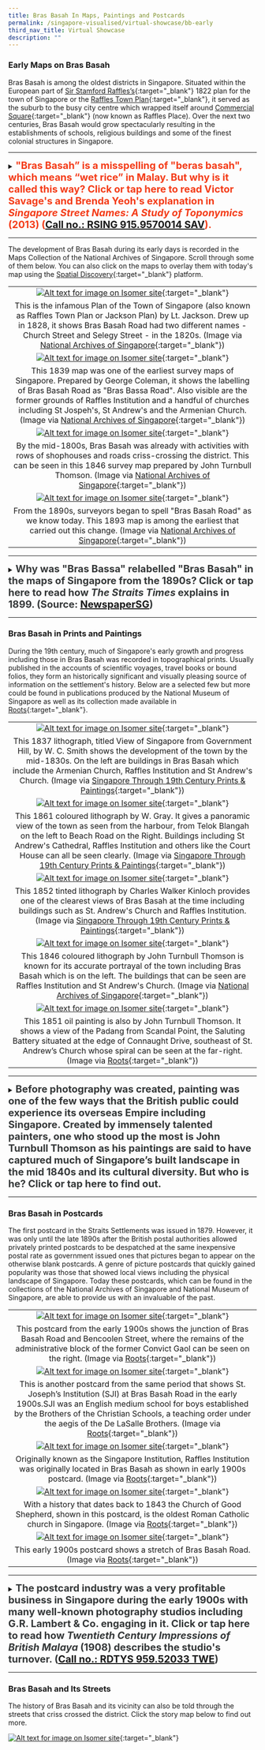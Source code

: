 ```yaml
---
title: Bras Basah In Maps, Paintings and Postcards
permalink: /singapore-visualised/virtual-showcase/bb-early
third_nav_title: Virtual Showcase
description: ""
---
```

### **Early Maps on Bras Basah**

Bras Basah is among the oldest districts in Singapore. Situated within the European part of [Sir Stamford Raffles’s](http://eresources.nlb.gov.sg/infopedia/articles/SIP_715_2004-12-15.html){:target="_blank"} 1822 plan for the town of Singapore or the [Raffles Town Plan](https://eresources.nlb.gov.sg/infopedia/articles/SIP_658_2005-01-07.html){:target="_blank"}, it served as the suburb to the busy city centre which wrapped itself around [Commercial Square](https://eresources.nlb.gov.sg/infopedia/articles/SIP_864_2004-12-30.html){:target="_blank"} (now known as Raffles Place). Over the next two centuries, Bras Basah would grow spectacularly resulting in the establishments of schools, religious buildings and some of the finest colonial structures in Singapore.

_______

<details>
<summary><span style="font-weight: 700; font-size: 20px; font-style: normal; color:#f43c18">"Bras Basah” is a misspelling of "beras basah", which means “wet rice” in Malay. But why is it called this way? Click or tap here to read Victor Savage's and Brenda Yeoh's explanation in <span style="font-style: italic;">Singapore Street Names: A Study of Toponymics</span> (2013) (<a href="https://eservice.nlb.gov.sg/item_holding.aspx?bid=200123850" target="_blank">Call no.: RSING 915.9570014 SAV</a>).</span></summary>
<br>	
<span style="font-weight: 400; font-size: 20px; font-style: normal; color:#eb7044">"The road was so-called because in the early days, wet rice was laid to dry here on the banks of the "fresh water stream" (now the Stamford Canal). Another version is that before the area before Bras Basah Road and Stamford was filled in, cargoes of rice were brought by boats into the lagoon and spread to dry on the road. One one occasion, high tides wet the rice."</span>
	
</details>


_____

The development of Bras Basah during its early days is recorded in the Maps Collection of the National Archives of Singapore. Scroll through some of them below. You can also click on the maps to overlay them with today's map using the [Spatial Discovery](https://search.nlb.gov.sg/spatialdiscovery/){:target="_blank"} platform.

| | 
|:--------:| 
| [![Alt text for image on Isomer site](/images/sample-bb-map-1828.png)](https://go.gov.sg/0vr7f4){:target="_blank"}|
|This is the infamous Plan of the Town of Singapore (also known as Raffles Town Plan or Jackson Plan) by Lt. Jackson. Drew up in 1828, it shows Bras Basah Road had two different names - Church Street and Selegy Street - in the 1820s. (Image via [National Archives of Singapore](https://www.nas.gov.sg/archivesonline/maps_building_plans/record-details/f9926418-115c-11e3-83d5-0050568939ad){:target="_blank"}) |
| [![Alt text for image on Isomer site](/images/sample-bb-map-1830.png)](https://go.gov.sg/d1jp3n){:target="_blank"}|
|This 1839 map was one of the earliest survey maps of Singapore. Prepared by George Coleman, it shows the labelling of Bras Basah Road as "Bras Bassa Road". Also visible are the former grounds of Raffles Institution and a handful of churches including St Jospeh's, St Andrew's and the Armenian Church. (Image via [National Archives of Singapore](https://www.nas.gov.sg/archivesonline/maps_building_plans/record-details/fb0ace86-115c-11e3-83d5-0050568939ad){:target="_blank"})|
| [![Alt text for image on Isomer site](/images/sample-bb-map-1846.png)](https://go.gov.sg/q643sq){:target="_blank"}|
| By the mid-1800s, Bras Basah was already with activities with rows of shophouses and roads criss-crossing the district. This can be seen in this 1846 survey map prepared by John Turnbull Thomson. (Image via [National Archives of Singapore](https://www.nas.gov.sg/archivesonline/maps_building_plans/record-details/fa3f6192-115c-11e3-83d5-0050568939ad){:target="_blank"})|
| [![Alt text for image on Isomer site](/images/sample-bb-map-1893.png)](https://go.gov.sg/kv4krf){:target="_blank"}|
| From the 1890s, surveyors began to spell "Bras Basah Road" as we know today. This 1893 map is among the earliest that carried out this change. (Image via [National Archives of Singapore](https://www.nas.gov.sg/archivesonline/maps_building_plans/record-details/c912530c-66c8-11e3-bb37-0050568939ad){:target="_blank"})|

_____

<details>
<summary><span style="font-weight: 700; font-size: 20px; font-style: normal; color:#353839">Why was "Bras Bassa" relabelled "Bras Basah" in the maps of Singapore from the 1890s? Click or tap here to read how <span style="font-style: italic;">The Straits Times</span> explains in 1899. (Source: <a href="http://eresources.nlb.gov.sg/newspapers/Digitised/Article/singfreepresswk18990601-1.2.51" target="_blank">NewspaperSG</a>) </span></summary>
<br>
<span style="font-weight: 400; font-size: 20px; font-style: normal; color:#778899">"The new enamelled street signs being put up by the Municipality are blue on white, instead of the old white on blue...The spelling seems to have received some attention, the "Bras Bassa Road" becomes "Bras Basah Road". The latter gives some indication of the meaning of the name and send thoughts back to the padi fields that at one time occupied the valley stretching from Fort Canning eastward."</span>
	
</details>

_____


### **Bras Basah in Prints and Paintings**

During the 19th century, much of Singapore's early growth and progress including those in Bras Basah was recorded in topographical prints. Usually published in the accounts of scientific voyages, travel books or bound folios, they form an historically significant and visually pleasing source of information on the settlement's history. Below are a selected few but more could be found in publications produced by the National Museum of Singapore as well as its collection made available in [Roots](https://www.roots.gov.sg/){:target="_blank"}.

| | 
|:--------:| 
| [![Alt text for image on Isomer site](/images/painting-1.jpg)](https://eservice.nlb.gov.sg/item_holding.aspx?bid=13313091){:target="_blank"}|
| This 1837 lithograph, titled View of Singapore from Government Hill, by W. C. Smith shows the development of the town by the mid-1830s. On the left are buildings in Bras Basah which include the Armenian Church, Raffles Institution and St Andrew's Church. (Image via [Singapore Through 19th Century Prints & Paintings](https://eservice.nlb.gov.sg/item_holding.aspx?bid=13313091){:target="_blank"}) |
| [![Alt text for image on Isomer site](/images/painting-3.jpg)](https://eservice.nlb.gov.sg/item_holding.aspx?bid=13313091){:target="_blank"}|
|This 1861 coloured lithograph by W. Gray. It gives a panoramic view of the town as seen from the harbour, from Telok Blangah on the left to Beach Road on the Right. Buildings including St Andrew's Cathedral, Raffles Institution and others like the Court House can all be seen clearly. (Image via [Singapore Through 19th Century Prints & Paintings](https://eservice.nlb.gov.sg/item_holding.aspx?bid=13313091){:target="_blank"}) |
|[![Alt text for image on Isomer site](/images/painting-4.jpg)](https://eservice.nlb.gov.sg/item_holding.aspx?bid=13313091){:target="_blank"}|
|This 1852 tinted lithograph by Charles Walker Kinloch provides one of the clearest views of Bras Basah at the time including buildings such as St. Andrew's Church and Raffles Institution. (Image via [Singapore Through 19th Century Prints & Paintings](https://eservice.nlb.gov.sg/item_holding.aspx?bid=13313091){:target="_blank"}) |
| [![Alt text for image on Isomer site](/images/painting-2.jpg)](https://www.nas.gov.sg/archivesonline/photographs/record-details/d4f65b2e-1161-11e3-83d5-0050568939ad){:target="_blank"}|
|This 1846 coloured lithograph by John Turnbull Thomson is known for its accurate portrayal of the town including Bras Basah which is on the left. The buildings that can be seen are Raffles Institution and St Andrew's Church. (Image via [National Archives of Singapore](https://www.nas.gov.sg/archivesonline/photographs/record-details/d4f65b2e-1161-11e3-83d5-0050568939ad){:target="_blank"}) |
|[![Alt text for image on Isomer site](/images/painting-5.jpg)](https://www.roots.gov.sg/Collection-Landing/listing/1052004){:target="_blank"}|
|This 1851 oil painting is also by John Turnbull Thomson. It shows a view of the Padang from Scandal Point, the Saluting Battery situated at the edge of Connaught Drive, southeast of St. Andrew’s Church whose spiral can be seen at the far-right. (Image via [Roots](https://www.roots.gov.sg/Collection-Landing/listing/1052004){:target="_blank"})  |

_____

<details>
<summary><span style="font-weight: 700; font-size: 20px; font-style: normal; color:#353839">Before photography was created, painting was one of the few ways that the British public could experience its overseas Empire including Singapore. Created by immensely talented painters, one who stood up the most is John Turnbull Thomson as his paintings are said to have captured much of Singapore’s built landscape in the mid 1840s and its cultural diversity. But who is he? Click or tap here to find out.</span></summary>
<br>
<span style="font-weight: 400; font-size: 20px; font-style: normal; color:#778899">John Turnbull Thomson was the Government Surveyor of the Straits Settlements from 1841 to 1853. He made a number of important contributions during his 12 years in Singapore, including the creation of maps of early Singapore, as well as the design and construction of several buildings and other public infrastructure on the island. A self-taught artist and prolific writer, Thomson’s collection of paintings, books and articles now serve as invaluable records of the architecture and life of early Singapore.</span>
	
</details>

_____

### **Bras Basah in Postcards**

The first postcard in the Straits Settlements was issued in 1879. However, it was only until the late 1890s after the British postal authorities allowed privately printed postcards to be despatched at the same inexpensive postal rate as government issued ones that pictures began to appear on the otherwise blank postcards. A genre of picture postcards that quickly gained popularity was those that showed local views including the physical landscape of Singapore. Today these postcards, which can be found in the collections of the National Archives of Singapore and National Museum of Singapore, are able to provide us with an invaluable of the past.

|  | 
|:--------:| 
| [![Alt text for image on Isomer site](/images/postcard-1.jpg)](https://www.roots.gov.sg/Collection-Landing/listing/1073598){:target="_blank"}|
|This postcard from the early 1900s shows the junction of Bras Basah Road and Bencoolen Street, where the remains of the administrative block of the former Convict Gaol can be seen on the right. (Image via [Roots](https://www.roots.gov.sg/Collection-Landing/listing/1073598){:target="_blank"}) |
| [![Alt text for image on Isomer site](/images/postcard-2.jpg)](https://www.roots.gov.sg/Collection-Landing/listing/1193647){:target="_blank"}|
|This is another postcard from the same period that shows St. Joseph’s Institution (SJI) at Bras Basah Road in the early 1900s.SJI was an English medium school for boys established by the Brothers of the Christian Schools, a teaching order under the aegis of the De LaSalle Brothers. (Image via [Roots](https://www.roots.gov.sg/Collection-Landing/listing/1193647){:target="_blank"}) |
| [![Alt text for image on Isomer site](/images/postcard-3.jpg)](https://www.roots.gov.sg/Collection-Landing/listing/1046090){:target="_blank"}|
|Originally known as the Singapore Institution, Raffles Institution was originally located in Bras Basah as shown in early 1900s postcard. (Image via [Roots](https://www.roots.gov.sg/Collection-Landing/listing/1046090){:target="_blank"}) |
|[![Alt text for image on Isomer site](/images/postcard-4.jpg)](https://www.roots.gov.sg/Collection-Landing/listing/1120868){:target="_blank"}|
|With a history that dates back to 1843 the Church of Good Shepherd, shown in this postcard, is the oldest Roman Catholic church in Singapore. (Image via [Roots](https://www.roots.gov.sg/Collection-Landing/listing/1120868){:target="_blank"})|
|[![Alt text for image on Isomer site](/images/postcard-5.jpg)](https://www.nas.gov.sg/archivesonline/photographs/record-details/d5b7d64c-1161-11e3-83d5-0050568939ad){:target="_blank"}|
|This early 1900s postcard shows a stretch of Bras Basah Road. (Image via [Roots](https://www.nas.gov.sg/archivesonline/photographs/record-details/d5b7d64c-1161-11e3-83d5-0050568939ad){:target="_blank"})|

_____

<details>
<summary><span style="font-weight: 700; font-size: 20px; font-style: normal; color:#353839">The postcard industry was a very profitable business in Singapore during the early 1900s with many well-known photography studios including G.R. Lambert & Co. engaging in it. Click or tap here to read how <span style="font-style: italic;">Twentieth Century Impressions of British Malaya</span> (1908) describes the studio's turnover. (<a href="https://eservice.nlb.gov.sg/item_holding.aspx?bid=4558051" target="_blank">Call no.: RDTYS 959.52033 TWE</a>) </span></summary>
<br>
<span style="font-weight: 400; font-size: 20px; font-style: normal; color:#778899">"Lambert has maintained a high reputation for artistic portraiture, and of landscapes they have one of the finest collections in the East, comprising about three thousand subjects relating to Siam, Singapore, Borneo, Malaya and China. An extensive trade is done in picture postcards, the turnover being about a quarter million cards a year. A large stock of apparatus is always kept in hand."</span>
	
</details>

_____

### **Bras Basah and Its Streets**

The history of Bras Basah and its vicinity can also be told through the streets that criss crossed the district. Click the story map below to find out more.

[![Alt text for image on Isomer site](/images/storymap-bb-streets-main.png)](https://uploads.knightlab.com/storymapjs/04f5c05311b7e48aadefd0cdd269c308/brash-basah-its-streets/index.html){:target="_blank"}